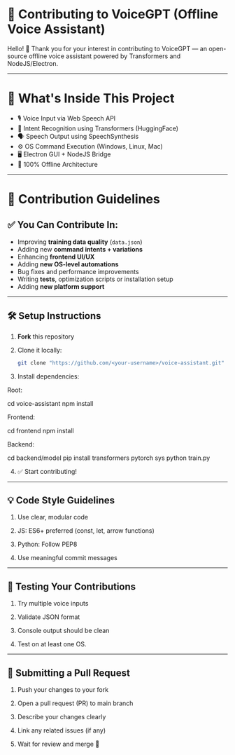 
# 🤝 Contributing to VoiceGPT (Offline Voice Assistant)

Hello! 👋 Thank you for your interest in contributing to VoiceGPT — an open-source offline voice assistant powered by Transformers and NodeJS/Electron.

---

# 🧠 What's Inside This Project

- 🎙️ Voice Input via Web Speech API
- 🤖 Intent Recognition using Transformers (HuggingFace)
- 🗣️ Speech Output using SpeechSynthesis
- ⚙️ OS Command Execution (Windows, Linux, Mac)
- 🖥️ Electron GUI + NodeJS Bridge
- 🔐 100% Offline Architecture

---

# 📌 Contribution Guidelines

## ✅ You Can Contribute In:

- Improving **training data quality** (`data.json`)
- Adding new **command intents + variations**
- Enhancing **frontend UI/UX**
- Adding **new OS-level automations**
- Bug fixes and performance improvements
- Writing **tests**, optimization scripts or installation setup
- Adding **new platform support**

---

## 🛠️ Setup Instructions

1. **Fork** this repository

2. Clone it locally:
   ```bash
   git clone "https://github.com/<your-username>/voice-assistant.git"
   ```

3. Install dependencies:

Root:

cd voice-assistant
npm install

Frontend:

cd frontend
npm install

Backend:

cd backend/model
pip install transformers pytorch sys
python train.py


4. ✅ Start contributing!

---

## 💡 Code Style Guidelines

1. Use clear, modular code

2. JS: ES6+ preferred (const, let, arrow functions)

3. Python: Follow PEP8

4. Use meaningful commit messages

---

## 🧪 Testing Your Contributions

1. Try multiple voice inputs

2. Validate JSON format

3. Console output should be clean

4. Test on at least one OS.

---

## 🚀 Submitting a Pull Request

1. Push your changes to your fork


2. Open a pull request (PR) to main branch


3. Describe your changes clearly


4. Link any related issues (if any)


5. Wait for review and merge 🎉
